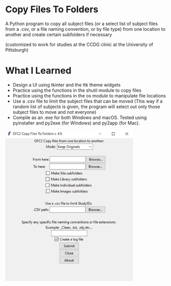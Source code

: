 # Copy Files To Folders
A Python program to copy all subject files (or a select list of subject files from a .csv, or a file naming convention, or by file type) from one location to another and create certain subfolders if necessary

(customized to work for studies at the CCDG clinic at the University of Pittsburgh)

# What I Learned
* Design a UI using tkinter and the ttk theme widgets
* Practice using the functions in the shutil module to copy files
* Practice using the functions in the os module to manipulate file locations 
* Use a .csv file to limit the subject files that can be moved (This way if a random list of subjects is given, the program will select out only those subject files to move and not everyone)
* Compile as an .exe for both Windows and macOS. Tested using pyinstaller and py2exe (for Windows) and py2app (for Mac).
<img src="images/CopyFiles_image.PNG" width="400">
